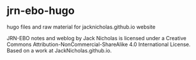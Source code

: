 jrn-ebo-hugo
============

hugo files and raw material for jacknicholas.github.io website

JRN-EBO notes and weblog by Jack Nicholas is licensed under a Creative Commons Attribution-NonCommercial-ShareAlike 4.0 International License.
Based on a work at JackNicholas.github.io.